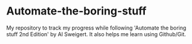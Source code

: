 # Automate-the-boring-stuff

My repository to track my progress while following 'Automate the boring stuff 2nd Edition' by Al Sweigert. It also helps me learn using Github/Git.
